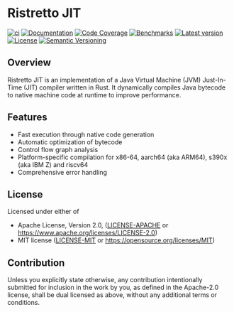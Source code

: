 # Ristretto JIT

[![ci](https://github.com/theseus-rs/ristretto/actions/workflows/ci.yml/badge.svg?branch=main)](https://github.com/theseus-rs/ristretto/actions/workflows/ci.yml)
[![Documentation](https://docs.rs/ristretto_jit/badge.svg)](https://docs.rs/ristretto_jit)
[![Code Coverage](https://codecov.io/gh/theseus-rs/ristretto/branch/main/graph/badge.svg)](https://codecov.io/gh/theseus-rs/ristretto)
[![Benchmarks](https://img.shields.io/badge/%F0%9F%90%B0_bencher-enabled-6ec241)](https://bencher.dev/perf/theseus-rs-ristretto)
[![Latest version](https://img.shields.io/crates/v/ristretto_jit.svg)](https://crates.io/crates/ristretto_jit)
[![License](https://img.shields.io/crates/l/ristretto_jit)](https://github.com/theseus-rs/ristretto#license)
[![Semantic Versioning](https://img.shields.io/badge/%E2%9A%99%EF%B8%8F_SemVer-2.0.0-blue)](https://semver.org/spec/v2.0.0.html)

## Overview

Ristretto JIT is an implementation of a Java Virtual Machine (JVM) Just-In-Time (JIT) compiler written in Rust. It
dynamically compiles Java bytecode to native machine code at runtime to improve performance.

## Features

- Fast execution through native code generation
- Automatic optimization of bytecode
- Control flow graph analysis
- Platform-specific compilation for x86-64, aarch64 (aka ARM64), s390x (aka IBM Z) and riscv64
- Comprehensive error handling

## License

Licensed under either of

* Apache License, Version 2.0, ([LICENSE-APACHE](LICENSE-APACHE) or https://www.apache.org/licenses/LICENSE-2.0)
* MIT license ([LICENSE-MIT](LICENSE-MIT) or https://opensource.org/licenses/MIT)

## Contribution

Unless you explicitly state otherwise, any contribution intentionally submitted
for inclusion in the work by you, as defined in the Apache-2.0 license, shall be dual licensed as above, without any
additional terms or conditions.
